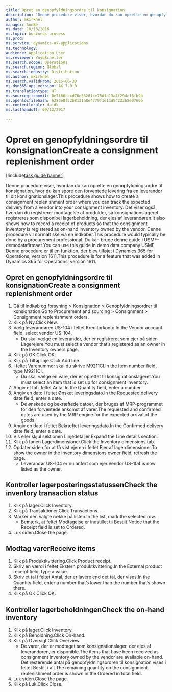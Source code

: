 ```yaml
---
title: Opret en genopfyldningsordre til konsignation
description: "Denne procedure viser, hvordan du kan oprette en genopfyldningsordre til konsignation, hvor du kan spore den forventede levering fra en leverandør til dit konsignationslager."
author: mkirknel
manager: AnnBe
ms.date: 10/13/2016
ms.topic: business-process
ms.prod: 
ms.service: dynamics-ax-applications
ms.technology: 
audience: Application User
ms.reviewer: YuyuScheller
ms.search.scope: Operations
ms.search.region: Global
ms.search.industry: Distribution
ms.author: mkirknel
ms.search.validFrom: 2016-06-30
ms.dyn365.ops.version: AX 7.0.0
ms.translationtype: HT
ms.sourcegitcommit: 0e7f66cccd76e5326fce75d1a13aff294c16fb9b
ms.openlocfilehash: 6286e8f52b8131a8e4779f1e11d84233b8e0760e
ms.contentlocale: da-dk
ms.lasthandoff: 09/12/2017

---
```

# <a name="create-a-consignment-replenishment-order"></a><span data-ttu-id="bb12f-103">Opret en genopfyldningsordre til konsignation</span><span class="sxs-lookup"><span data-stu-id="bb12f-103">Create a consignment replenishment order</span></span>

[!include[task guide banner](../../includes/task-guide-banner.md)]

<span data-ttu-id="bb12f-104">Denne procedure viser, hvordan du kan oprette en genopfyldningsordre til konsignation, hvor du kan spore den forventede levering fra en leverandør til dit konsignationslager.</span><span class="sxs-lookup"><span data-stu-id="bb12f-104">This procedure shows how to create a consignment replenishment order where you can track the expected delivery from a vendor into your consignment inventory.</span></span> <span data-ttu-id="bb12f-105">Det viser også, hvordan du registrerer modtagelse af produkter, så konsignationslageret registreres som disponibel lagerbeholdning, der ejes af leverandøren.</span><span class="sxs-lookup"><span data-stu-id="bb12f-105">It also shows how to record a receipt of products so that the consignment inventory is registered as on-hand inventory owned by the vendor.</span></span> <span data-ttu-id="bb12f-106">Denne procedure vil normalt ske via en indkøber.</span><span class="sxs-lookup"><span data-stu-id="bb12f-106">This procedure would typically be done by a procurement professional.</span></span> <span data-ttu-id="bb12f-107">Du kan bruge denne guide i USMF-demodatafirmaet.</span><span class="sxs-lookup"><span data-stu-id="bb12f-107">You can use this guide in demo data company USMF.</span></span> <span data-ttu-id="bb12f-108">Denne procedure er til en funktion, der blev tilføjet i Dynamics 365 for Operations, version 1611.</span><span class="sxs-lookup"><span data-stu-id="bb12f-108">This procedure is for a feature that was added in Dynamics 365 for Operations, version 1611.</span></span>




## <a name="create-a-consignment-replenishment-order"></a><span data-ttu-id="bb12f-109">Opret en genopfyldningsordre til konsignation</span><span class="sxs-lookup"><span data-stu-id="bb12f-109">Create a consignment replenishment order</span></span>
1. <span data-ttu-id="bb12f-110">Gå til Indkøb og forsyning > Konsignation > Genopfyldningsordrer til konsignation.</span><span class="sxs-lookup"><span data-stu-id="bb12f-110">Go to Procurement and sourcing > Consignment > Consignment replenishment orders.</span></span>
2. <span data-ttu-id="bb12f-111">Klik på Ny.</span><span class="sxs-lookup"><span data-stu-id="bb12f-111">Click New.</span></span>
3. <span data-ttu-id="bb12f-112">Vælg leverandøren US-104 i feltet Kreditorkonto.</span><span class="sxs-lookup"><span data-stu-id="bb12f-112">In the Vendor account field, select vendor US-104.</span></span>
    * <span data-ttu-id="bb12f-113">Du skal vælge en leverandør, der er registreret som ejer på siden Lagerejere.</span><span class="sxs-lookup"><span data-stu-id="bb12f-113">You must select a vendor that’s registered as an owner in the Inventory owners page.</span></span>  
4. <span data-ttu-id="bb12f-114">Klik på OK.</span><span class="sxs-lookup"><span data-stu-id="bb12f-114">Click OK.</span></span>
5. <span data-ttu-id="bb12f-115">Klik på Tilføj linje.</span><span class="sxs-lookup"><span data-stu-id="bb12f-115">Click Add line.</span></span>
6. <span data-ttu-id="bb12f-116">I feltet Varenummer skal du skrive M9211CI.</span><span class="sxs-lookup"><span data-stu-id="bb12f-116">In the Item number field, type M9211CI.</span></span>
    * <span data-ttu-id="bb12f-117">Du skal vælge en vare, der er oprettet til konsignationslageret.</span><span class="sxs-lookup"><span data-stu-id="bb12f-117">You must select an item that is set up for consignment inventory.</span></span>  
7. <span data-ttu-id="bb12f-118">Angiv et tal i feltet Antal.</span><span class="sxs-lookup"><span data-stu-id="bb12f-118">In the Quantity field, enter a number.</span></span>
8. <span data-ttu-id="bb12f-119">Angiv en dato i feltet Ønsket leveringsdato.</span><span class="sxs-lookup"><span data-stu-id="bb12f-119">In the Requested delivery date field, enter a date.</span></span>
    * <span data-ttu-id="bb12f-120">De ønskede og bekræftede datoer, der bruges af MRP-programmet for den forventede ankomst af varer.</span><span class="sxs-lookup"><span data-stu-id="bb12f-120">The requested and confirmed dates are used by the MRP engine for the expected arrival of the goods.</span></span>  
9. <span data-ttu-id="bb12f-121">Angiv en dato i feltet Bekræftet leveringsdato.</span><span class="sxs-lookup"><span data-stu-id="bb12f-121">In the Confirmed delivery date field, enter a date.</span></span>
10. <span data-ttu-id="bb12f-122">Vis eller skjul sektionen Linjedetaljer.</span><span class="sxs-lookup"><span data-stu-id="bb12f-122">Expand the Line details section.</span></span>
11. <span data-ttu-id="bb12f-123">Klik på fanen Lagerdimensioner.</span><span class="sxs-lookup"><span data-stu-id="bb12f-123">Click the Inventory dimensions tab.</span></span>
12. <span data-ttu-id="bb12f-124">Opdater siden for at få vist ejeren i feltet Ejer af lagerdimensioner.</span><span class="sxs-lookup"><span data-stu-id="bb12f-124">To show the owner in the Inventory dimensions owner field, refresh the page.</span></span>
    * <span data-ttu-id="bb12f-125">Leverandør US-104 er nu anført som ejer.</span><span class="sxs-lookup"><span data-stu-id="bb12f-125">Vendor US-104 is now listed as the owner.</span></span>  

## <a name="check-the-inventory-transaction-status"></a><span data-ttu-id="bb12f-126">Kontroller lagerposteringsstatussen</span><span class="sxs-lookup"><span data-stu-id="bb12f-126">Check the inventory transaction status</span></span>
1. <span data-ttu-id="bb12f-127">Klik på lager.</span><span class="sxs-lookup"><span data-stu-id="bb12f-127">Click Inventory.</span></span>
2. <span data-ttu-id="bb12f-128">Klik på Transaktioner.</span><span class="sxs-lookup"><span data-stu-id="bb12f-128">Click Transactions.</span></span>
3. <span data-ttu-id="bb12f-129">Markér den valgte række på listen.</span><span class="sxs-lookup"><span data-stu-id="bb12f-129">In the list, mark the selected row.</span></span>
    * <span data-ttu-id="bb12f-130">Bemærk, at feltet Modtagelse er indstillet til Bestilt.</span><span class="sxs-lookup"><span data-stu-id="bb12f-130">Notice that the Receipt field is set to Ordered.</span></span>  
4. <span data-ttu-id="bb12f-131">Luk siden.</span><span class="sxs-lookup"><span data-stu-id="bb12f-131">Close the page.</span></span>

## <a name="receive-items"></a><span data-ttu-id="bb12f-132">Modtag varer</span><span class="sxs-lookup"><span data-stu-id="bb12f-132">Receive items</span></span>
1. <span data-ttu-id="bb12f-133">Klik på Produktkvittering.</span><span class="sxs-lookup"><span data-stu-id="bb12f-133">Click Product receipt.</span></span>
2. <span data-ttu-id="bb12f-134">Skriv en værdi i feltet Ekstern produktkvittering.</span><span class="sxs-lookup"><span data-stu-id="bb12f-134">In the External product receipt field, type a value.</span></span>
3. <span data-ttu-id="bb12f-135">Skriv et tal i feltet Antal, der er lavere end det tal, der vises.</span><span class="sxs-lookup"><span data-stu-id="bb12f-135">In the Quantity field, enter a number that’s lower than the number that’s shown there.</span></span>
4. <span data-ttu-id="bb12f-136">Klik på OK.</span><span class="sxs-lookup"><span data-stu-id="bb12f-136">Click OK.</span></span>

## <a name="check-the-on-hand-inventory"></a><span data-ttu-id="bb12f-137">Kontroller lagerbeholdningen</span><span class="sxs-lookup"><span data-stu-id="bb12f-137">Check the on-hand inventory</span></span>
1. <span data-ttu-id="bb12f-138">Klik på lager.</span><span class="sxs-lookup"><span data-stu-id="bb12f-138">Click Inventory.</span></span>
2. <span data-ttu-id="bb12f-139">Klik på Beholdning.</span><span class="sxs-lookup"><span data-stu-id="bb12f-139">Click On-hand.</span></span>
3. <span data-ttu-id="bb12f-140">Klik på Oversigt.</span><span class="sxs-lookup"><span data-stu-id="bb12f-140">Click Overview.</span></span>
    * <span data-ttu-id="bb12f-141">De varer, der er modtaget som konsignationslager, der ejes af leverandøren, er disponible.</span><span class="sxs-lookup"><span data-stu-id="bb12f-141">The items that have been received as consignment inventory owned by the vendor are available on-hand.</span></span> <span data-ttu-id="bb12f-142">Det resterende antal på genopfyldningsordren til konsignation vises i feltet Bestilt i alt.</span><span class="sxs-lookup"><span data-stu-id="bb12f-142">The remaining quantity on the consignment replenishment order is shown in the Ordered in total field.</span></span>  
4. <span data-ttu-id="bb12f-143">Luk siden.</span><span class="sxs-lookup"><span data-stu-id="bb12f-143">Close the page.</span></span>
5. <span data-ttu-id="bb12f-144">Klik på Luk.</span><span class="sxs-lookup"><span data-stu-id="bb12f-144">Click Close.</span></span>

